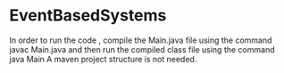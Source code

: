 # EventBasedSystems

In order to run the code , compile the Main.java file using the command javac Main.java and then run the compiled class file using the command java Main
A maven project structure is not needed.
